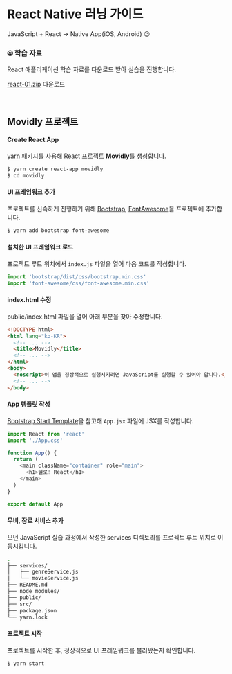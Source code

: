 # React Native 러닝 가이드

JavaScript + React → Native App(iOS, Android) 😍

### 🤐 학습 자료

React 애플리케이션 학습 자료를 다운로드 받아 실습을 진행합니다.

[react-01.zip](https://github.com/yamoo9/react-native/archive/react-01-ex.zip) 다운로드

<br>

## Movidly 프로젝트

#### Create React App

[yarn](https://yarnpkg.org) 패키지를 사용해 React 프로젝트 **Movidly**를 생성합니다.

```sh
$ yarn create react-app movidly
$ cd movidly
```

#### UI 프레임워크 추가

프로젝트를 신속하게 진행하기 위해 [Bootstrap](https://getbootstrap.com/), [FontAwesome](https://fontawesome.com/)을 프로젝트에 추가합니다.

```sh
$ yarn add bootstrap font-awesome
```

#### 설치한 UI 프레임워크 로드

프로젝트 루트 위치에서 `index.js` 파일을 열어 다음 코드를 작성합니다.

```js
import 'bootstrap/dist/css/bootstrap.min.css'
import 'font-awesome/css/font-awesome.min.css'
```

#### index.html 수정

public/index.html 파일을 열어 아래 부분을 찾아 수정합니다.

```html
<!DOCTYPE html>
<html lang="ko-KR">
  <!-- ... -->
  <title>Movidly</title>
  <!-- ... -->
</html>
<body>
  <noscript>이 앱을 정상적으로 실행시키려면 JavaScript를 실행할 수 있어야 합니다.</noscript>
  <!-- ... -->
</body>
```

#### App 템플릿 작성

[Bootstrap Start Template](https://getbootstrap.com/docs/4.3/examples/starter-template/)을 참고해 `App.jsx` 파일에 JSX를 작성합니다.

```js
import React from 'react'
import './App.css'

function App() {
  return (
    <main className="container" role="main">
      <h1>헬로! React</h1>
    </main>
  )
}

export default App
```

#### 무비, 장르 서비스 추가

모던 JavaScript 실습 과정에서 작성한 services 디렉토리를 프로젝트 루트 위치로 이동시킵니다.

```sh
.
├── services/
│   ├── genreService.js
│   └── movieService.js
├── README.md
├── node_modules/
├── public/
├── src/
├── package.json
└── yarn.lock
```

#### 프로젝트 시작

프로젝트를 시작한 후, 정상적으로 UI 프레임워크를 불러왔는지 확인합니다.

```sh
$ yarn start
```
